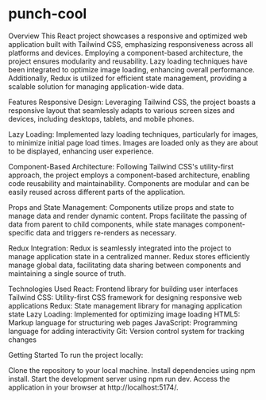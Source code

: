 # punch-cool
Overview
This React project showcases a responsive and optimized web application built with Tailwind CSS, emphasizing responsiveness across all platforms and devices. Employing a component-based architecture, the project ensures modularity and reusability. Lazy loading techniques have been integrated to optimize image loading, enhancing overall performance. Additionally, Redux is utilized for efficient state management, providing a scalable solution for managing application-wide data.

Features
Responsive Design: Leveraging Tailwind CSS, the project boasts a responsive layout that seamlessly adapts to various screen sizes and devices, including desktops, tablets, and mobile phones.

Lazy Loading: Implemented lazy loading techniques, particularly for images, to minimize initial page load times. Images are loaded only as they are about to be displayed, enhancing user experience.

Component-Based Architecture: Following Tailwind CSS's utility-first approach, the project employs a component-based architecture, enabling code reusability and maintainability. Components are modular and can be easily reused across different parts of the application.

Props and State Management: Components utilize props and state to manage data and render dynamic content. Props facilitate the passing of data from parent to child components, while state manages component-specific data and triggers re-renders as necessary.

Redux Integration: Redux is seamlessly integrated into the project to manage application state in a centralized manner. Redux stores efficiently manage global data, facilitating data sharing between components and maintaining a single source of truth.

Technologies Used
React: Frontend library for building user interfaces
Tailwind CSS: Utility-first CSS framework for designing responsive web applications
Redux: State management library for managing application state
Lazy Loading: Implemented for optimizing image loading
HTML5: Markup language for structuring web pages
JavaScript: Programming language for adding interactivity
Git: Version control system for tracking changes

Getting Started
To run the project locally:

Clone the repository to your local machine.
Install dependencies using npm install.
Start the development server using npm run dev.
Access the application in your browser at http://localhost:5174/.